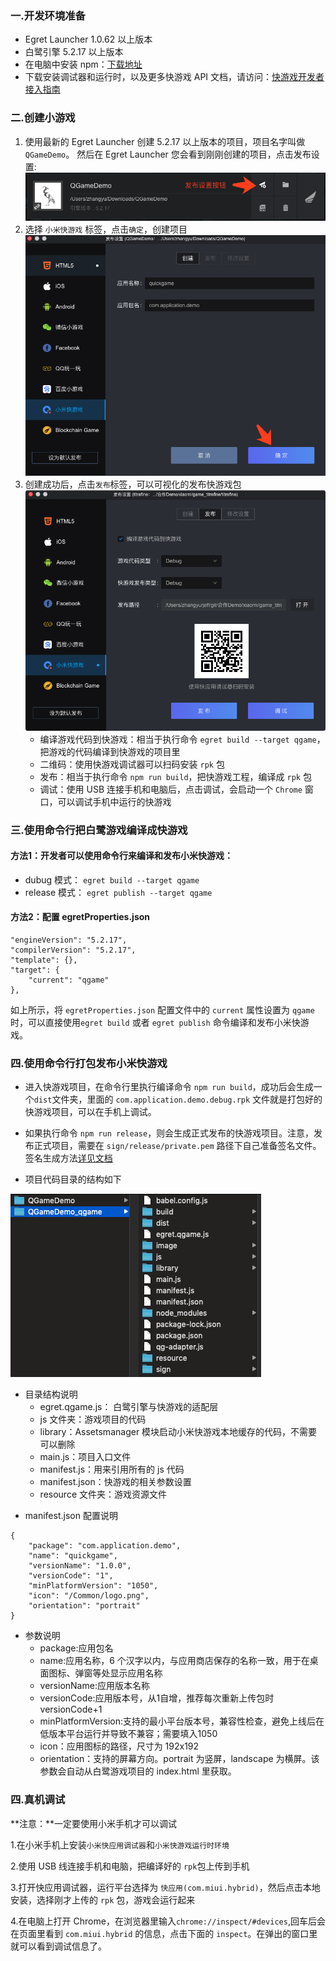 ### 一.开发环境准备

* Egret Launcher 1.0.62 以上版本
* 白鹭引擎 5.2.17 以上版本
* 在电脑中安装 npm：[下载地址](https://www.npmjs.com/)
* 下载安装调试器和运行时，以及更多快游戏 API 文档，请访问：[快游戏开发者接入指南](https://dev.mi.com/console/doc/detail?pId=1779) 


### 二.创建小游戏

1. 使用最新的 Egret Launcher 创建 5.2.17 以上版本的项目，项目名字叫做 `QGameDemo`。
然后在 Egret Launcher 您会看到刚刚创建的项目，点击发布设置:
![](p1.png)
2. 选择 `小米快游戏` 标签，点击`确定`，创建项目
![](p2.png)
3. 创建成功后，点击`发布`标签，可以可视化的发布快游戏包
![](p3.png)
	* 编译游戏代码到快游戏：相当于执行命令 `egret build --target qgame`，把游戏的代码编译到快游戏的项目里
	* 二维码：使用快游戏调试器可以扫码安装 `rpk` 包
	* 发布：相当于执行命令 `npm run build`，把快游戏工程，编译成 `rpk` 包
	* 调试：使用 USB 连接手机和电脑后，点击调试，会启动一个 `Chrome` 窗口，可以调试手机中运行的快游戏



### 三.使用命令行把白鹭游戏编译成快游戏
#### 方法1：开发者可以使用命令行来编译和发布小米快游戏：
	
  * dubug 模式： ```egret build --target qgame```
  * release 模式： ```egret publish --target qgame```

#### 方法2：配置 egretProperties.json

```
"engineVersion": "5.2.17",
"compilerVersion": "5.2.17",
"template": {},
"target": {
	"current": "qgame"
},
```

如上所示，将 `egretProperties.json` 配置文件中的 `current` 属性设置为 `qgame` 时，可以直接使用```egret build``` 或者 ```egret publish``` 命令编译和发布小米快游戏。

### 四.使用命令行打包发布小米快游戏
* 进入快游戏项目，在命令行里执行编译命令 `npm run build`，成功后会生成一个`dist`文件夹，里面的 `com.application.demo.debug.rpk` 文件就是打包好的快游戏项目，可以在手机上调试。
* 如果执行命令 `npm run release`，则会生成正式发布的快游戏项目。注意，发布正式项目，需要在 `sign/release/private.pem` 路径下自己准备签名文件。签名生成方法[详见文档](https://doc.quickapp.cn/tools/compiling-tools.html)

* 项目代码目录的结构如下

![](p4.png)

- 目录结构说明
	* egret.qgame.js： 白鹭引擎与快游戏的适配层
	* js 文件夹：游戏项目的代码
	* library：Assetsmanager 模块启动小米快游戏本地缓存的代码，不需要可以删除
	* main.js：项目入口文件
	* manifest.js：用来引用所有的 js 代码
	* manifest.json：快游戏的相关参数设置
	* resource 文件夹：游戏资源文件


* manifest.json 配置说明

```
{
	"package": "com.application.demo",
	"name": "quickgame",
	"versionName": "1.0.0",
	"versionCode": "1",
	"minPlatformVersion": "1050",
	"icon": "/Common/logo.png",
	"orientation": "portrait"
}
```
- 参数说明
	* package:应用包名
	* name:应用名称，6 个汉字以内，与应用商店保存的名称一致，用于在桌面图标、弹窗等处显示应用名称
	* versionName:应用版本名称
	* versionCode:应用版本号，从1自增，推荐每次重新上传包时versionCode+1
	* minPlatformVersion:支持的最小平台版本号，兼容性检查，避免上线后在低版本平台运行并导致不兼容；需要填入1050
	* icon：应用图标的路径，尺寸为 192x192
	* orientation：支持的屏幕方向。portrait 为竖屏，landscape 为横屏。该参数会自动从白鹭游戏项目的 index.html 里获取。


### 四.真机调试
**注意：**一定要使用小米手机才可以调试 

1.在小米手机上安装`小米快应用调试器`和`小米快游戏运行时环境`

2.使用 USB 线连接手机和电脑，把编译好的 `rpk`包上传到手机

3.打开快应用调试器，运行平台选择为 `快应用(com.miui.hybrid)`，然后点击本地安装，选择刚才上传的 `rpk` 包，游戏会运行起来


4.在电脑上打开 Chrome，在浏览器里输入`chrome://inspect/#devices`,回车后会在页面里看到 `com.miui.hybrid` 的信息，点击下面的 `inspect`。在弹出的窗口里就可以看到调试信息了。
